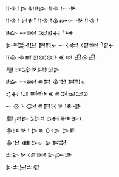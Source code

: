 <div class='block'>
<div class='line'>𒀀𒈾 𒁹𒆕𒊑𒈗 𒀀𒈾 𒁹𒀸𒋩</div>
<div class='line'>𒀀𒈾 𒁹𒀴𒀭𒐕 𒀀𒈾 𒁹𒆠𒈲𒀸𒋩 𒀀𒈾 𒁹</div>
<div class='line'>𒈗 𒁁𒇷 𒉈𒂊𒈬 𒇺𒆲</div>
<div class='line'>𒉌𒅋𒌨 𒀉𒈫𒋙𒉡 𒀸 𒌋𒅗 𒌋𒌆𒇷 𒇺𒆪𒉡</div>
<div class='line'>𒀀𒁲 𒈾𒆤 𒇻𒀬𒀬𒈨𒌍 𒊭 𒌷𒊮𒌷</div>
<div class='line'>𒆷 𒄿𒁉𒃻𒁕𒊩𒌆𒉌</div>
<div class='line'>𒈗 𒁁𒇷 𒌑𒁕 𒆠𒈠 𒀉𒈫𒋙𒉡</div>
<div class='line'>𒌓𒈬 𒁹𒂗 𒌦𒈨𒌍 𒌑𒋫𒀜𒁺𒊒</div>
<div class='line'>𒀸 𒊮 𒈨𒉏 𒌑𒁕𒋙𒌋 𒃻 𒁹𒀭𒀝</div>
<div class='line'>𒅅𒁀𒉌 𒁉𒄑 𒌓𒈬 𒄩𒀭𒉌𒌋</div>
<div class='line'>𒆠𒄿 𒃻 𒁹 𒆕𒊺 𒄭𒌋𒉌 𒆕𒀾</div>
<div class='line'>𒆠𒈠 𒈪𒄿𒉡 𒉌𒀉𒋫</div>
<div class='line'>𒉺𒉌 𒃻 𒌋𒌆𒇷 𒉌𒅎𒈥</div>
<div class='line'>𒉌𒉺𒅁𒉺𒊏</div>
</div>